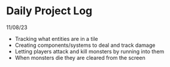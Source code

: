 # Daily Project Log

11/08/23    
- Tracking what entities are in a tile     
- Creating components/systems to deal and track damage    
- Letting players attack and kill monsters by running into them    
- When monsters die they are cleared from the screen   

